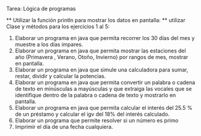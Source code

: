 Tarea: Lógica de programas 

** Utilizar la función println para mostrar los datos en pantalla:
** utilizar Clase y métodos para los ejercicios 1 al 5: 
 
1. Elaborar un programa en java que permita recorrer los 30 días del mes y muestre a los días impares.
2. Elaborar un programa en java que permita mostrar las estaciones del año (Primavera , Verano, Otoño, Invierno) por rangos de mes, mostrar en pantalla. 
3. Elaborar un programa en java que simule una calculadora para sumar, restar, dividir y calcular la potencias.
4. Elaborar un programa en java que permita convertir un palabra o cadena de texto en minúsculas a mayúsculas y que extraiga las vocales que se identifique dentro de la palabra o cadena de texto y mostrarlo en pantalla.
5. Elaborar un programa en java que permita calcular el interés del 25.5 % de un préstamo y calcular el igv del 18% del interés calculado.
6. Elaborar un programa que permite resolver si un número es primo 
7. Imprimir el día de una fecha cualquiera.
